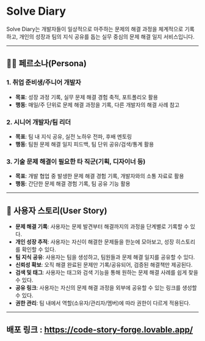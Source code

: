 # Solve Diary

Solve Diary는 개발자들이 일상적으로 마주하는 문제의 해결 과정을 체계적으로 기록하고, 개인의 성장과 팀의 지식 공유를 돕는 실무 중심의 문제 해결 일지 서비스입니다.

---

## 🧑‍💻 페르소나(Persona)

### 1. 취업 준비생/주니어 개발자
- **목표**: 성장 과정 기록, 실무 문제 해결 경험 축적, 포트폴리오 활용
- **행동**: 매일/주 단위로 문제 해결 과정을 기록, 다른 개발자의 해결 사례 참고

### 2. 시니어 개발자/팀 리더
- **목표**: 팀 내 지식 공유, 실전 노하우 전파, 후배 멘토링
- **행동**: 팀원 문제 해결 일지 피드백, 팀 단위 공유/검색/통계 활용

### 3. 기술 문제 해결이 필요한 타 직군(기획, 디자이너 등)
- **목표**: 개발 협업 중 발생한 문제 해결 경험 기록, 개발자와의 소통 자료로 활용
- **행동**: 간단한 문제 해결 경험 기록, 팀 공유 기능 활용

---

## 📝 사용자 스토리(User Story)

- **문제 해결 기록**: 사용자는 문제 발견부터 해결까지의 과정을 단계별로 기록할 수 있다.
- **개인 성장 추적**: 사용자는 자신이 해결한 문제들을 한눈에 모아보고, 성장 히스토리를 확인할 수 있다.
- **팀 지식 공유**: 사용자는 팀을 생성하고, 팀원들과 문제 해결 일지를 공유할 수 있다.
- **신뢰성 확보**: 오직 해결 완료된 문제만 기록/공유되어, 검증된 해결책만 제공된다.
- **검색 및 태그**: 사용자는 태그와 검색 기능을 통해 원하는 문제 해결 사례를 쉽게 찾을 수 있다.
- **공유 링크**: 사용자는 자신의 문제 해결 과정을 외부에 공유할 수 있는 링크를 생성할 수 있다.
- **권한 관리**: 팀 내에서 역할(소유자/관리자/멤버)에 따라 권한이 다르게 적용된다.


---
## 배포 링크 : https://code-story-forge.lovable.app/